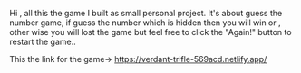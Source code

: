 Hi , all this the game I built as small personal project. It's about guess the number game, if guess the number which is hidden then you will win or , other wise you will lost the game but feel free 
to click the "Again!" button to restart the game..

This the link for the game-> https://verdant-trifle-569acd.netlify.app/
